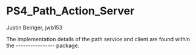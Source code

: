 # PS4_Path_Action_Server

Justin Beiriger, jwb153

The implementation details of the path service and client are found within the ---------------- package.
